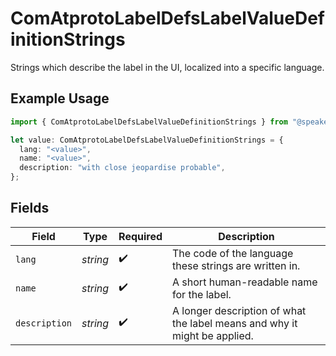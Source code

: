# ComAtprotoLabelDefsLabelValueDefinitionStrings

Strings which describe the label in the UI, localized into a specific language.

## Example Usage

```typescript
import { ComAtprotoLabelDefsLabelValueDefinitionStrings } from "@speakeasy-sdks/bluesky/models/components";

let value: ComAtprotoLabelDefsLabelValueDefinitionStrings = {
  lang: "<value>",
  name: "<value>",
  description: "with close jeopardise probable",
};
```

## Fields

| Field                                                                     | Type                                                                      | Required                                                                  | Description                                                               |
| ------------------------------------------------------------------------- | ------------------------------------------------------------------------- | ------------------------------------------------------------------------- | ------------------------------------------------------------------------- |
| `lang`                                                                    | *string*                                                                  | :heavy_check_mark:                                                        | The code of the language these strings are written in.                    |
| `name`                                                                    | *string*                                                                  | :heavy_check_mark:                                                        | A short human-readable name for the label.                                |
| `description`                                                             | *string*                                                                  | :heavy_check_mark:                                                        | A longer description of what the label means and why it might be applied. |